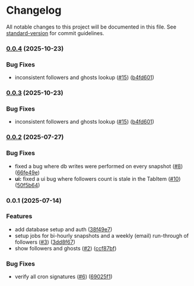 # Changelog

All notable changes to this project will be documented in this file. See [standard-version](https://github.com/conventional-changelog/standard-version) for commit guidelines.

### [0.0.4](https://github.com/kaf-lamed-beyt/ghosted/compare/v0.0.2...v0.0.4) (2025-10-23)


### Bug Fixes

* inconsistent followers and ghosts lookup ([#15](https://github.com/kaf-lamed-beyt/ghosted/issues/15)) ([b4fd601](https://github.com/kaf-lamed-beyt/ghosted/commit/b4fd601d3395e0afc302fa0ce86117d4e2bd4ed0))

### [0.0.3](https://github.com/kaf-lamed-beyt/ghosted/compare/v0.0.2...v0.0.3) (2025-10-23)


### Bug Fixes

* inconsistent followers and ghosts lookup ([#15](https://github.com/kaf-lamed-beyt/ghosted/issues/15)) ([b4fd601](https://github.com/kaf-lamed-beyt/ghosted/commit/b4fd601d3395e0afc302fa0ce86117d4e2bd4ed0))

### [0.0.2](https://github.com/kaf-lamed-beyt/ghosted/compare/v0.0.1...v0.0.2) (2025-07-27)


### Bug Fixes

* fixed a bug where db writes were performed on every snapshot ([#8](https://github.com/kaf-lamed-beyt/ghosted/issues/8)) ([66fe49e](https://github.com/kaf-lamed-beyt/ghosted/commit/66fe49e27fa7a69a6982d59b260f23560515fc06))
* **ui:** fixed a ui bug where followers count is stale in the TabItem ([#10](https://github.com/kaf-lamed-beyt/ghosted/issues/10)) ([50f5b64](https://github.com/kaf-lamed-beyt/ghosted/commit/50f5b641ff8bd46fe9a761c820b0f073bda60412))

### 0.0.1 (2025-07-14)


### Features

* add database setup and auth ([38f49e7](https://github.com/kaf-lamed-beyt/ghosted/commit/38f49e7a1307e1080611b39262ca2f93a26dddd1))
* setup jobs for bi-hourly snapshots and a weekly (email) run-through of followers ([#3](https://github.com/kaf-lamed-beyt/ghosted/issues/3)) ([3dd8f67](https://github.com/kaf-lamed-beyt/ghosted/commit/3dd8f67e0f2b1384be3cd08c43c00de31240fee1))
* show followers and ghosts ([#2](https://github.com/kaf-lamed-beyt/ghosted/issues/2)) ([ccf87bf](https://github.com/kaf-lamed-beyt/ghosted/commit/ccf87bf5f701a7d834820e977c6adac2b7da5b64))


### Bug Fixes

* verify all cron signatures ([#6](https://github.com/kaf-lamed-beyt/ghosted/issues/6)) ([69025f1](https://github.com/kaf-lamed-beyt/ghosted/commit/69025f1d05d343915c95c0213356d772a5177ab5))
